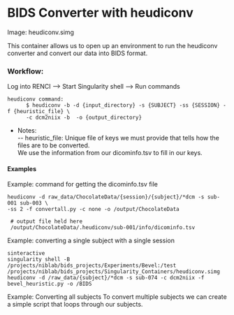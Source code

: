 # BIDS Converter with heudiconv

Image: heudiconv.simg

This container allows us to open up an environment to run the heudiconv converter and convert our data into BIDS format.

### Workflow: <br>
Log into RENCI --> Start Singularity shell --> Run commands


    heudiconv command:
          $ heudiconv -b -d {input_directory} -s {SUBJECT} -ss {SESSION} -f {heuristic_file} \
          -c dcm2niix -b  -o {output_directory}



  * Notes:\
    -- heuristic_file: Unique file of keys we must provide that tells how the files are to be converted. \
          We use the information from our dicominfo.tsv to fill in our keys.


#### Examples

Example: command for getting the dicominfo.tsv file
```
heudiconv -d raw_data/ChocolateData/{session}/{subject}/*dcm -s sub-001 sub-003 \
-ss 2 -f convertall.py -c none -o /output/ChocolateData
 
 # output file held here
 /output/ChocolateData/.heudiconv/sub-001/info/dicominfo.tsv

```
Example: converting a single subject with a single session
```
sinteractive 
singularity shell -B /projects/niblab/bids_projects/Experiments/Bevel:/test /projects/niblab/bids_projects/Singularity_Containers/heudiconv.simg 
heudiconv -d /raw_data/{subject}/*dcm -s sub-074 -c dcm2niix -f bevel_heuristic.py -o /BIDS

```
Example: Converting all subjects To convert multiple subjects we can create a simple script that loops through our subjects.
```
```
